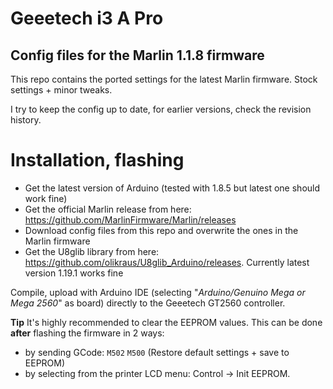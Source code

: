 # Geeetech i3 A Pro
## Config files for the Marlin 1.1.8 firmware

This repo contains the ported settings for the latest Marlin firmware.
Stock settings + minor tweaks.

I try to keep the config up to date, for earlier versions, check the revision history.

# Installation, flashing
* Get the latest version of Arduino (tested with 1.8.5 but latest one should work fine)
* Get the official Marlin release from here: https://github.com/MarlinFirmware/Marlin/releases
* Download config files from this repo and overwrite the ones in the Marlin firmware
* Get the U8glib library from here: https://github.com/olikraus/U8glib_Arduino/releases. Currently latest version 1.19.1 works fine

Compile, upload with Arduino IDE (selecting "*Arduino/Genuino Mega or Mega 2560*" as board) directly to the Geeetech GT2560 controller.

**Tip** It's highly recommended to clear the EEPROM values. This can be done **after** flashing the firmware in 2 ways:
* by sending GCode: `M502` `M500` (Restore default settings + save to EEPROM)
* by selecting from the printer LCD menu: Control -> Init EEPROM.
